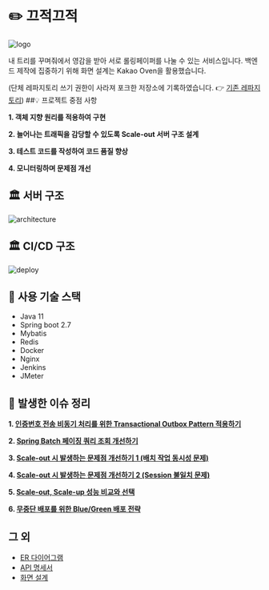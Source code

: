 # ✏️ 끄적끄적

![logo](https://user-images.githubusercontent.com/20836023/210495864-5916d416-823e-4167-9260-b5356e4b0525.jpeg)

내 트리를 꾸며줘에서 영감을 받아 서로 롤링페이퍼를 나눌 수 있는 서비스입니다. 백엔드 제작에 집중하기 위해 화면 설계는 Kakao Oven을 활용했습니다.

(단체 레파지토리 쓰기 권한이 사라져 포크한 저장소에 기록하였습니다. 👉 [기존 레파지토리](https://github.com/f-lab-edu/ggeu-jeog-ggeu-jeog))
##💡 프로젝트 중점 사항

**1. 객체 지향 원리를 적용하여 구현**

**2. 늘어나는 트래픽을 감당할 수 있도록 Scale-out 서버 구조 설계**

**3. 테스트 코드를 작성하여 코드 품질 향상**

**4. 모니터링하며 문제점 개선**

## 🏛 서버 구조
![architecture](https://user-images.githubusercontent.com/20836023/210495720-11e542a7-60a9-4453-9986-a7ba9767c245.png)
## 🏛 CI/CD 구조
![deploy](https://user-images.githubusercontent.com/20836023/210496238-e13a2d69-ab01-40f5-97b7-fdafad36f1b1.png)
## 🧺 사용 기술 스택

- Java 11
- Spring boot 2.7
- Mybatis
- Redis
- Docker
- Nginx
- Jenkins
- JMeter

## 📎 발생한 이슈 정리

**1. [인증번호 전송 비동기 처리를 위한 Transactional Outbox Pattern 적용하기]()**

**2. [Spring Batch 페이징 쿼리 조회 개선하기]()**

**3. [Scale-out 시 발생하는 문제점 개선하기 1 (배치 작업 동시성 문제)]()**

**4. [Scale-out 시 발생하는 문제점 개선하기 2 (Session 불일치 문제)]()**

**5. [Scale-out, Scale-up 성능 비교와 선택]()**

**6. [무중단 배포를 위한 Blue/Green 배포 전략]()**

## 그 외
- [ER 다이어그램]()
- [API 명세서]()
- [화면 설계]()
